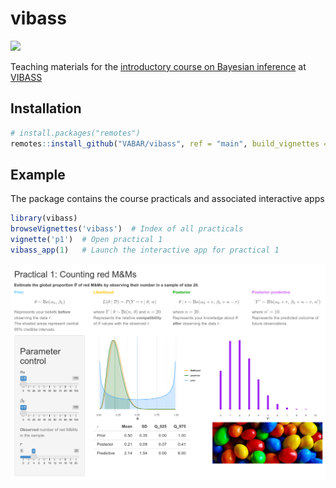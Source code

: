 
<!-- README.md is generated from README.Rmd. Please edit that file -->

# vibass

[<img src="http://vabar.es/images//widget_vibass4.png" width="300px"/>](http://vabar.es/events/vibass4/)

<!-- badges: start -->
<!-- badges: end -->

Teaching materials for the [introductory course on Bayesian
inference](http://vabar.es/events/vibass4-intro/) at
[VIBASS](http://vabar.es/events/vibass4/)

## Installation

``` r
# install.packages("remotes")
remotes::install_github("VABAR/vibass", ref = "main", build_vignettes = TRUE, dependencies = TRUE)
```

## Example

The package contains the course practicals and associated interactive
apps

``` r
library(vibass)
browseVignettes('vibass')  # Index of all practicals
vignette('p1')  # Open practical 1
vibass_app(1)   # Launch the interactive app for practical 1
```

![](man/figures/p1_app.png)
